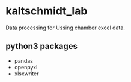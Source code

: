 # kaltschmidt_lab
Data processing for Ussing chamber excel data.

## python3 packages
- pandas
- openpyxl
- xlsxwriter
